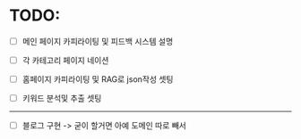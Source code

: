 # TODO:

- [ ] 메인 페이지 카피라이팅 및 피드백 시스템 설명
- [ ] 각 카테고리 페이지 네이션

- [ ] 홈페이지 카피라이팅 및 RAG로 json작성 셋팅
- [ ] 키워드 분석및 추출 셋팅

---

- [ ] 블로그 구현 -> 굳이 할거면 아예 도메인 따로 빼서
